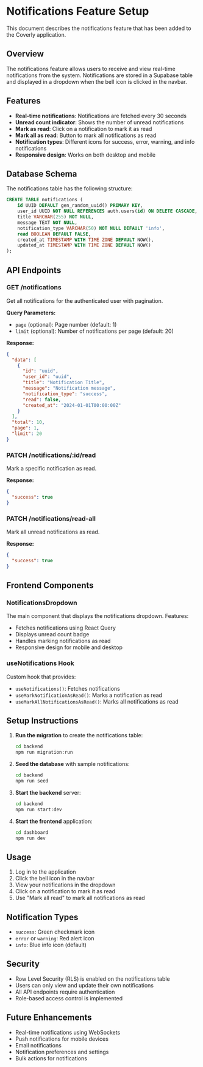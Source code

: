 # Notifications Feature Setup

This document describes the notifications feature that has been added to the Coverly application.

## Overview

The notifications feature allows users to receive and view real-time notifications from the system. Notifications are stored in a Supabase table and displayed in a dropdown when the bell icon is clicked in the navbar.

## Features

- **Real-time notifications**: Notifications are fetched every 30 seconds
- **Unread count indicator**: Shows the number of unread notifications
- **Mark as read**: Click on a notification to mark it as read
- **Mark all as read**: Button to mark all notifications as read
- **Notification types**: Different icons for success, error, warning, and info notifications
- **Responsive design**: Works on both desktop and mobile

## Database Schema

The notifications table has the following structure:

```sql
CREATE TABLE notifications (
    id UUID DEFAULT gen_random_uuid() PRIMARY KEY,
    user_id UUID NOT NULL REFERENCES auth.users(id) ON DELETE CASCADE,
    title VARCHAR(255) NOT NULL,
    message TEXT NOT NULL,
    notification_type VARCHAR(50) NOT NULL DEFAULT 'info',
    read BOOLEAN DEFAULT FALSE,
    created_at TIMESTAMP WITH TIME ZONE DEFAULT NOW(),
    updated_at TIMESTAMP WITH TIME ZONE DEFAULT NOW()
);
```

## API Endpoints

### GET /notifications

Get all notifications for the authenticated user with pagination.

**Query Parameters:**

- `page` (optional): Page number (default: 1)
- `limit` (optional): Number of notifications per page (default: 20)

**Response:**

```json
{
  "data": [
    {
      "id": "uuid",
      "user_id": "uuid",
      "title": "Notification Title",
      "message": "Notification message",
      "notification_type": "success",
      "read": false,
      "created_at": "2024-01-01T00:00:00Z"
    }
  ],
  "total": 10,
  "page": 1,
  "limit": 20
}
```

### PATCH /notifications/:id/read

Mark a specific notification as read.

**Response:**

```json
{
  "success": true
}
```

### PATCH /notifications/read-all

Mark all unread notifications as read.

**Response:**

```json
{
  "success": true
}
```

## Frontend Components

### NotificationsDropdown

The main component that displays the notifications dropdown. Features:

- Fetches notifications using React Query
- Displays unread count badge
- Handles marking notifications as read
- Responsive design for mobile and desktop

### useNotifications Hook

Custom hook that provides:

- `useNotifications()`: Fetches notifications
- `useMarkNotificationAsRead()`: Marks a notification as read
- `useMarkAllNotificationsAsRead()`: Marks all notifications as read

## Setup Instructions

1. **Run the migration** to create the notifications table:

   ```bash
   cd backend
   npm run migration:run
   ```

2. **Seed the database** with sample notifications:

   ```bash
   cd backend
   npm run seed
   ```

3. **Start the backend** server:

   ```bash
   cd backend
   npm run start:dev
   ```

4. **Start the frontend** application:
   ```bash
   cd dashboard
   npm run dev
   ```

## Usage

1. Log in to the application
2. Click the bell icon in the navbar
3. View your notifications in the dropdown
4. Click on a notification to mark it as read
5. Use "Mark all read" to mark all notifications as read

## Notification Types

- `success`: Green checkmark icon
- `error` or `warning`: Red alert icon
- `info`: Blue info icon (default)

## Security

- Row Level Security (RLS) is enabled on the notifications table
- Users can only view and update their own notifications
- All API endpoints require authentication
- Role-based access control is implemented

## Future Enhancements

- Real-time notifications using WebSockets
- Push notifications for mobile devices
- Email notifications
- Notification preferences and settings
- Bulk actions for notifications
